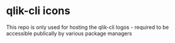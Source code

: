 # qlik-cli icons

This repo is only used for hosting the qlik-cli logos - required to be accessible publically by various package managers
